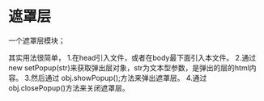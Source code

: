 遮罩层
=====

一个遮罩层模块；

其实用法很简单，
1.在head引入文件，或者在body最下面引入本文件。
2.通过new setPopup(str)来获取弹出层对象，str为文本型参数，是弹出的层的html内容。
3.然后通过 obj.showPopup();方法来弹出遮罩层。
4.通过obj.closePopup()方法来关闭遮罩层。
